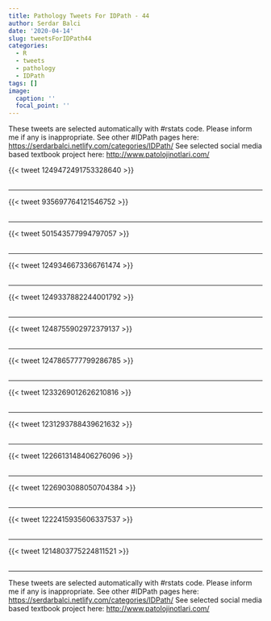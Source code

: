 ```yaml
---
title: Pathology Tweets For IDPath - 44
author: Serdar Balci
date: '2020-04-14'
slug: tweetsForIDPath44
categories:
  - R
  - tweets
  - pathology
  - IDPath
tags: []
image:
  caption: ''
  focal_point: ''
---
```



These tweets are selected automatically with #rstats code. Please inform me if any is inappropriate.
See other #IDPath pages here: https://serdarbalci.netlify.com/categories/IDPath/ 
See selected social media based textbook project here: http://www.patolojinotlari.com/

{{< tweet 1249472491753328640 >}}
<br>
<br>
<hr>
{{< tweet 935697764121546752 >}}
<br>
<br>
<hr>
{{< tweet 501543577994797057 >}}
<br>
<br>
<hr>
{{< tweet 1249346673366761474 >}}
<br>
<br>
<hr>
{{< tweet 1249337882244001792 >}}
<br>
<br>
<hr>
{{< tweet 1248755902972379137 >}}
<br>
<br>
<hr>
{{< tweet 1247865777799286785 >}}
<br>
<br>
<hr>
{{< tweet 1233269012626210816 >}}
<br>
<br>
<hr>
{{< tweet 1231293788439621632 >}}
<br>
<br>
<hr>
{{< tweet 1226613148406276096 >}}
<br>
<br>
<hr>
{{< tweet 1226903088050704384 >}}
<br>
<br>
<hr>
{{< tweet 1222415935606337537 >}}
<br>
<br>
<hr>
{{< tweet 1214803775224811521 >}}
<br>
<br>
<hr>


These tweets are selected automatically with #rstats code. Please inform me if any is inappropriate.
See other #IDPath pages here: https://serdarbalci.netlify.com/categories/IDPath/ 
See selected social media based textbook project here: http://www.patolojinotlari.com/
